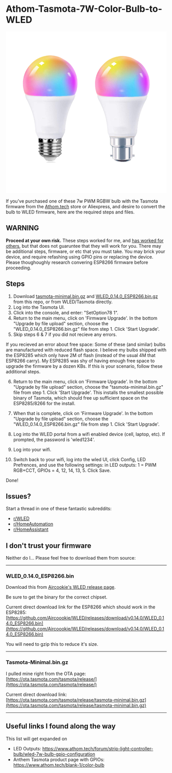 # Athom-Tasmota-7W-Color-Bulb-to-WLED

![Athom-Tasmota-7W-Color-Bulb](https://github.com/GoingOffRoading/Athom-Tasmota-7W-Color-Bulb-to-WLED/blob/main/athom7wbulb.png "Athom-Tasmota-7W-Color-Bulb")

If you've purchased one of these 7w PWM RGBW bulb with the Tasmota firmware from the [Athom.tech](https://www.athom.tech/blank-1/color-bulb) store or Aliexpress, and desire to convert the bulb to WLED firmware, here are the required steps and files.

## WARNING

**Proceed at your own risk.**  These steps worked for me, and [has worked for others](https://www.reddit.com/r/WLED/comments/pvtuvx/comment/hf6mc4t/?utm_source=share&utm_medium=web2x&context=3), but that does not guaruntee that they will work for you.  There may be additional steps, firmware, or etc that you must take.  You may brick your device, and require refashing using GPIO pins or replacing the device.  Please thoughoughly research convering ESP8266 firmware before proceeding.

## Steps

1. Download [tasmota-minimal.bin.gz](https://github.com/GoingOffRoading/Athom-Tasmota-7W-Color-Bulb-to-WLED/blob/main/tasmota-minimal.bin.gz) and [WLED_0.14.0_ESP8266.bin.gz](https://github.com/GoingOffRoading/Athom-Tasmota-7W-Color-Bulb-to-WLED/blob/main/WLED_0.14.0_ESP8266.bin.gz) from this repo, or from WLED/Tasmota directly.
2. Log into the Tasmota UI.
3. Click into the console, and enter: "SetOption78 1".
4. Return to the main menu, click on 'Firmware Upgrade'. In the bottom "Upgrade by file upload" section, choose the "WLED_0.14.0_ESP8266.bin.gz" file from step 1.  Click 'Start Upgrade'.
5. Skip steps 6 & 7 if you did not recieve any errors.

If you recieved an error about free space: Some of these (and similar) bulbs are manufactured with reduced flash space.  I believe my bulbs shipped with the ESP8285 which only have 2M of flash (instead of the usual 4M that ESP8266 carry).  My ESP8285 was shy of having enough free space to upgrade the firmware by a dozen KBs.  If this is your scenario, follow these additional steps.   

6. Return to the main menu, click on 'Firmware Upgrade'. In the bottom "Upgrade by file upload" section, choose the "tasmota-minimal.bin.gz" file from step 1.  Click 'Start Upgrade'.  This installs the smallest possible binary of Tasmota, which should free up sufficient space on the ESP8285/8266 for the install.
7. When that is complete, click on 'Firmware Upgrade'. In the bottom "Upgrade by file upload" section, choose the "WLED_0.14.0_ESP8266.bin.gz" file from step 1.  Click 'Start Upgrade'.

8. Log into the WLED portal from a wifi enabled device (cell, laptop, etc).  If prompted, the password is 'wled1234'.
9. Log into your wifi.
10. Switch back to your wifi, log into the wled UI, click Config, LED Prefrences, and use the following settings: in LED outputs: 1 = PWM RGB+CCT, GPIOs = 4, 12, 14, 13, 5.  Click Save.

Done!

## Issues?

Start a thread in one of these fantastic subreddits:

* [r/WLED](https://www.reddit.com/r/WLED)
* [r/HomeAutomation](https://www.reddit.com/r/homeautomation/)
* [r/HomeAssistant](https://www.reddit.com/r/homeassistant/)

## I don't trust your firmware

Neither do I... Please feel free to download them from source:

---

### WLED_0.14.0_ESP8266.bin

Download this from [Aircookie's WLED release page](https://github.com/Aircoookie/WLED/releases).  

Be sure to get the binary for the correct chipset.

Current direct download link for the ESP8266 which should work in the ESP8285: [https://github.com/Aircoookie/WLED/releases/download/v0.14.0/WLED_0.14.0_ESP8266.bin](https://github.com/Aircoookie/WLED/releases/download/v0.14.0/WLED_0.14.0_ESP8266.bin)

You will need to gzip this to reduce it's size.

---

### Tasmota-Minimal.bin.gz

I pulled mine right from the OTA page: [https://ota.tasmota.com/tasmota/release/](https://ota.tasmota.com/tasmota/release/)

Current direct download link: [https://ota.tasmota.com/tasmota/release/tasmota-minimal.bin.gz](https://ota.tasmota.com/tasmota/release/tasmota-minimal.bin.gz)

---

## Useful links I found along the way

This list will get expanded on

* LED Outputs: https://www.athom.tech/forum/strip-light-controller-bulb/wled-7w-bulb-gpio-configuration
* Anthem Tasmota product page with GPIOs: https://www.athom.tech/blank-1/color-bulb


